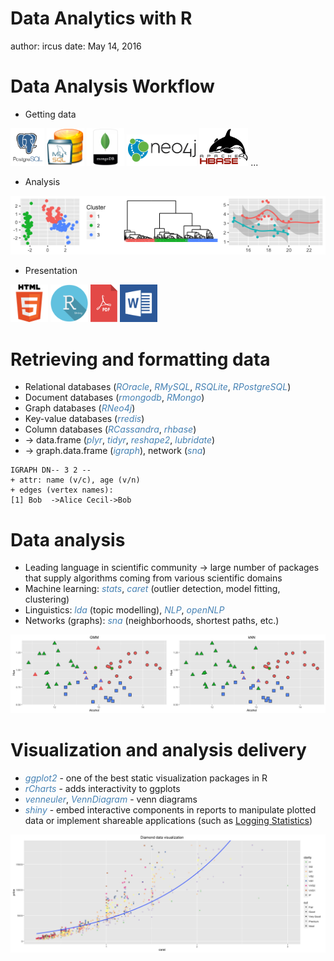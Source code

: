 Data Analytics with R
========================================================
author: ircus
date: May 14, 2016

Data Analysis Workflow
========================================================

* Getting data

<img src="postgresql.png" height="60px" /> 
<img src="mysql.png" height="60px" /> 
<img src="mongodb.png" height="60px" /> 
<img src="neo4j.png" height="50px" /> 
<img src="hbase.png" height="60px" /> 
...

* Analysis

![plot of chunk unnamed-chunk-1](pitch-figure/unnamed-chunk-1-1.png)

* Presentation

<img src="html.png" height="60px" /> 
<img src="shiny.png" height="60px" /> 
<img src="pdf.png" height="60px" /> 
<img src="word.png" height="60px" />

Retrieving and formatting data
========================================================

* Relational databases (<span style="color:steelblue">_ROracle_</span>, <span style="color:steelblue">_RMySQL_</span>, <span style="color:steelblue">_RSQLite_</span>, <span style="color:steelblue">_RPostgreSQL_</span>)
* Document databases (<span style="color:steelblue">_rmongodb_</span>, <span style="color:steelblue">_RMongo_</span>)
* Graph databases (<span style="color:steelblue">_RNeo4j_</span>)
* Key-value databases (<span style="color:steelblue">_rredis_</span>)
* Column databases (<span style="color:steelblue">_RCassandra_</span>, <span style="color:steelblue">_rhbase_</span>)
* &rarr; data.frame (<span style="color:steelblue">_plyr_</span>, <span style="color:steelblue">_tidyr_</span>, <span style="color:steelblue">_reshape2_</span>, <span style="color:steelblue">_lubridate_</span>)
* &rarr; graph.data.frame (<span style="color:steelblue">_igraph_</span>), network (<span style="color:steelblue">_sna_</span>)


```
IGRAPH DN-- 3 2 -- 
+ attr: name (v/c), age (v/n)
+ edges (vertex names):
[1] Bob  ->Alice Cecil->Bob  
```

Data analysis
========================================================

* Leading language in scientific community &rarr; large number of packages that supply algorithms coming from various scientific domains 
* Machine learning: <span style="color:steelblue">_stats_</span>, <span style="color:steelblue">_caret_</span> (outlier detection, model fitting, clustering)
* Linguistics: <span style="color:steelblue">_lda_</span> (topic modelling), <span style="color:steelblue">_NLP_</span>, <span style="color:steelblue">_openNLP_</span>
* Networks (graphs): <span style="color:steelblue">_sna_</span> (neighborhoods, shortest paths, etc.)

![plot of chunk unnamed-chunk-3](pitch-figure/unnamed-chunk-3-1.png)

Visualization and analysis delivery
========================================================

* <span style="color:steelblue">_ggplot2_</span> - one of the best static visualization packages in R
* <span style="color:steelblue">_rCharts_</span> - adds interactivity to ggplots
* <span style="color:steelblue">_venneuler_</span>, <span style="color:steelblue">_VennDiagram_</span> - venn diagrams
* <span style="color:steelblue">_shiny_</span> - embed interactive components in reports to manipulate plotted data or implement shareable applications (such as [Logging Statistics](https://ircus.shinyapps.io/loggingStats/))

![plot of chunk unnamed-chunk-4](pitch-figure/unnamed-chunk-4-1.png)
